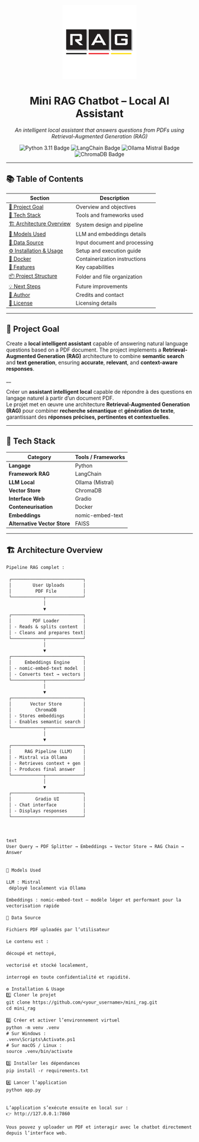 <p align="center">
  <img src="assets/logo.png" alt="Mini RAG Chatbot Logo" width="200"/>
</p>

<h1 align="center"> Mini RAG Chatbot – Local AI Assistant</h1>

<p align="center">
  <em>An intelligent local assistant that answers questions from PDFs using Retrieval-Augmented Generation (RAG)</em>
</p>

<p align="center">
  <img src="https://img.shields.io/badge/Python-3.11-blue?style=for-the-badge&logo=python&logoColor=white" alt="Python 3.11 Badge"/>
  <img src="https://img.shields.io/badge/LangChain-%2300BFA5.svg?style=for-the-badge&logoColor=white" alt="LangChain Badge"/>
  <img src="https://img.shields.io/badge/Ollama%20%2F%20Mistral-8A2BE2?style=for-the-badge&logo=openai&logoColor=white" alt="Ollama Mistral Badge"/>
  <img src="https://img.shields.io/badge/ChromaDB-orange?style=for-the-badge&logo=databricks&logoColor=white" alt="ChromaDB Badge"/>
</p>

---

## 📚 Table of Contents
| Section | Description |
|----------|--------------|
| [🎯 Project Goal](#-project-goal) | Overview and objectives |
| [🧩 Tech Stack](#-tech-stack) | Tools and frameworks used |
| [🏗️ Architecture Overview](#️-architecture-overview) | System design and pipeline |
| [🧠 Models Used](#-models-used) | LLM and embeddings details |
| [📄 Data Source](#-data-source) | Input document and processing |
| [⚙️ Installation & Usage](#️-installation--usage) | Setup and execution guide |
| [🐳 Docker](#-docker-optionnel) | Containerization instructions |
| [🚀 Features](#-features) | Key capabilities |
| [📦 Project Structure](#-project-structure) | Folder and file organization |
| [💡 Next Steps](#-next-steps) | Future improvements |
| [👤 Author](#-author) | Credits and contact |
| [📝 License](#-license) | Licensing details |


---

## 🎯 Project Goal

Create a **local intelligent assistant** capable of answering natural language questions based on a PDF document.
The project implements a **Retrieval-Augmented Generation (RAG)** architecture to combine **semantic search** and **text generation**, ensuring **accurate**, **relevant**, and **context-aware responses**. 

__

Créer un **assistant intelligent local** capable de répondre à des questions en langage naturel à partir d’un document PDF.  
Le projet met en œuvre une architecture **Retrieval-Augmented Generation (RAG)** pour combiner **recherche sémantique** et **génération de texte**, garantissant des **réponses précises, pertinentes et contextuelles**.

---

## 🧩 Tech Stack

| Category | Tools / Frameworks |
|-----------|--------------------|
| **Langage** | Python |
| **Framework RAG** | LangChain |
| **LLM Local** | Ollama (Mistral) |
| **Vector Store** | ChromaDB |
| **Interface Web** | Gradio |
| **Conteneurisation** | Docker |
| **Embeddings** | nomic-embed-text |
| **Alternative Vector Store** | FAISS |

---

## 🏗️ Architecture Overview

```text
Pipeline RAG complet :

 ┌───────────────────────────┐
 │        User Uploads       │
 │         PDF File          │
 └────────────┬──────────────┘
              │
              ▼
 ┌───────────────────────────┐
 │        PDF Loader         │
 │ - Reads & splits content  │
 │ - Cleans and prepares text│
 └────────────┬──────────────┘
              │
              ▼
 ┌───────────────────────────┐
 │     Embeddings Engine     │
 │ - nomic-embed-text model  │
 │ - Converts text → vectors │
 └────────────┬──────────────┘
              │
              ▼
 ┌───────────────────────────┐
 │       Vector Store        │
 │         ChromaDB          │
 │ - Stores embeddings       │
 │ - Enables semantic search │
 └────────────┬──────────────┘
              │
              ▼
 ┌───────────────────────────┐
 │     RAG Pipeline (LLM)    │
 │ - Mistral via Ollama      │
 │ - Retrieves context + gen │
 │ - Produces final answer   │
 └────────────┬──────────────┘
              │
              ▼
 ┌───────────────────────────┐
 │         Gradio UI         │
 │ - Chat interface          │
 │ - Displays responses      │
 └───────────────────────────┘



text
User Query → PDF Splitter → Embeddings → Vector Store → RAG Chain → Answer


🧠 Models Used

LLM : Mistral
 déployé localement via Ollama

Embeddings : nomic-embed-text — modèle léger et performant pour la vectorisation rapide

📄 Data Source

Fichiers PDF uploadés par l’utilisateur

Le contenu est :

découpé et nettoyé,

vectorisé et stocké localement,

interrogé en toute confidentialité et rapidité.

⚙️ Installation & Usage
1️⃣ Cloner le projet
git clone https://github.com/<your_username>/mini_rag.git
cd mini_rag

2️⃣ Créer et activer l’environnement virtuel
python -m venv .venv
# Sur Windows :
.venv\Scripts\Activate.ps1
# Sur macOS / Linux :
source .venv/bin/activate

3️⃣ Installer les dépendances
pip install -r requirements.txt

4️⃣ Lancer l’application
python app.py


L’application s’exécute ensuite en local sur :
👉 http://127.0.0.1:7860

Vous pouvez y uploader un PDF et interagir avec le chatbot directement depuis l’interface web.
